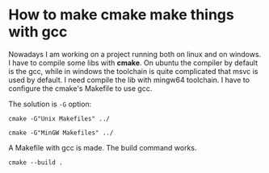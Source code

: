 # How to make cmake make things with gcc

Nowadays I am working on a project running both on linux and on windows. I have to compile some libs with **cmake**. On ubuntu the compiler by default is the gcc, while in windows the toolchain is quite complicated that msvc is used by default. I need compile the lib with mingw64 toolchain. I have to configure the cmake's Makefile to use gcc.

The solution is `-G` option:

```shell
cmake -G"Unix Makefiles" ../

cmake -G"MinGW Makefiles" ../
```

A Makefile with gcc is made. The build command works.

```shell
cmake --build .
```
